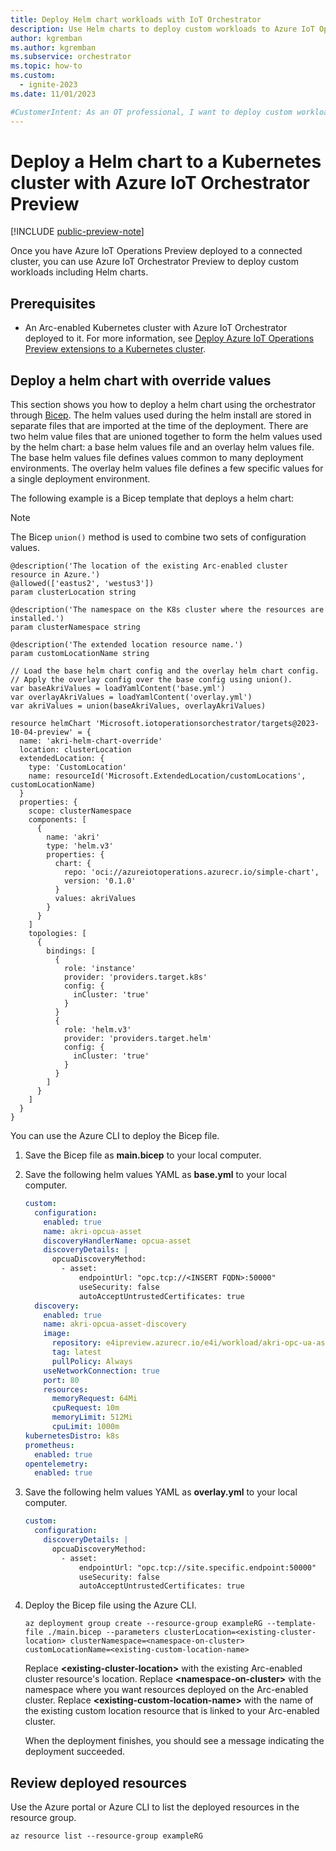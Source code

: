 ```yaml
---
title: Deploy Helm chart workloads with IoT Orchestrator
description: Use Helm charts to deploy custom workloads to Azure IoT Operations clusters with the Azure IoT Orchestrator
author: kgremban
ms.author: kgremban
ms.subservice: orchestrator
ms.topic: how-to
ms.custom:
  - ignite-2023
ms.date: 11/01/2023

#CustomerIntent: As an OT professional, I want to deploy custom workloads to a Kubernetes cluster.
---
```


# Deploy a Helm chart to a Kubernetes cluster with Azure IoT Orchestrator Preview

[!INCLUDE [public-preview-note](../includes/public-preview-note.md)]

Once you have Azure IoT Operations Preview deployed to a connected cluster, you can use Azure IoT Orchestrator Preview to deploy custom workloads including Helm charts.

## Prerequisites

* An Arc-enabled Kubernetes cluster with Azure IoT Orchestrator deployed to it. For more information, see [Deploy Azure IoT Operations Preview extensions to a Kubernetes cluster](../howto-deploy-iot-operations.md).

## Deploy a helm chart with override values

This section shows you how to deploy a helm chart using the orchestrator through [Bicep](../../azure-resource-manager/bicep/deploy-cli.md). The helm values used during the helm install are stored in separate files that are imported at the time of the deployment. There are two helm value files that are unioned together to form the helm values used by the helm chart: a base helm values file and an overlay helm values file. The base helm values file defines values common to many deployment environments. The overlay helm values file defines a few specific values for a single deployment environment.

The following example is a Bicep template that deploys a helm chart:

>[!NOTE]
>The Bicep `union()` method is used to combine two sets of configuration values.

```bicep
@description('The location of the existing Arc-enabled cluster resource in Azure.')
@allowed(['eastus2', 'westus3'])
param clusterLocation string

@description('The namespace on the K8s cluster where the resources are installed.')
param clusterNamespace string

@description('The extended location resource name.')
param customLocationName string

// Load the base helm chart config and the overlay helm chart config.
// Apply the overlay config over the base config using union().
var baseAkriValues = loadYamlContent('base.yml')
var overlayAkriValues = loadYamlContent('overlay.yml')
var akriValues = union(baseAkriValues, overlayAkriValues)

resource helmChart 'Microsoft.iotoperationsorchestrator/targets@2023-10-04-preview' = {
  name: 'akri-helm-chart-override'
  location: clusterLocation
  extendedLocation: {
    type: 'CustomLocation'
    name: resourceId('Microsoft.ExtendedLocation/customLocations', customLocationName)
  }
  properties: {
    scope: clusterNamespace
    components: [
      {
        name: 'akri'
        type: 'helm.v3'
        properties: {
          chart: {
            repo: 'oci://azureiotoperations.azurecr.io/simple-chart',
            version: '0.1.0'
          }
          values: akriValues
        }
      }
    ]
    topologies: [
      {
        bindings: [
          {
            role: 'instance'
            provider: 'providers.target.k8s'
            config: {
              inCluster: 'true'
            }
          }
          {
            role: 'helm.v3'
            provider: 'providers.target.helm'
            config: {
              inCluster: 'true'
            }
          }
        ]
      }
    ]
  }
}
```

You can use the Azure CLI to deploy the Bicep file.

1. Save the Bicep file as **main.bicep** to your local computer.

2. Save the following helm values YAML as **base.yml** to your local computer.

    ```yaml
    custom:
      configuration:
        enabled: true
        name: akri-opcua-asset
        discoveryHandlerName: opcua-asset
        discoveryDetails: |
          opcuaDiscoveryMethod:
            - asset:
                endpointUrl: "opc.tcp://<INSERT FQDN>:50000"
                useSecurity: false
                autoAcceptUntrustedCertificates: true   
      discovery:
        enabled: true
        name: akri-opcua-asset-discovery
        image:
          repository: e4ipreview.azurecr.io/e4i/workload/akri-opc-ua-asset-discovery
          tag: latest
          pullPolicy: Always
        useNetworkConnection: true
        port: 80
        resources:
          memoryRequest: 64Mi
          cpuRequest: 10m
          memoryLimit: 512Mi
          cpuLimit: 1000m
    kubernetesDistro: k8s
    prometheus:
      enabled: true
    opentelemetry:
      enabled: true    
    ```

3. Save the following helm values YAML as **overlay.yml** to your local computer.

    ```yaml
    custom:
      configuration:
        discoveryDetails: |
          opcuaDiscoveryMethod:
            - asset:
                endpointUrl: "opc.tcp://site.specific.endpoint:50000"
                useSecurity: false
                autoAcceptUntrustedCertificates: true 
    ```

4. Deploy the Bicep file using the Azure CLI.

    ```azurecli
    az deployment group create --resource-group exampleRG --template-file ./main.bicep --parameters clusterLocation=<existing-cluster-location> clusterNamespace=<namespace-on-cluster> customLocationName=<existing-custom-location-name>
    ```

    Replace **\<existing-cluster-location\>** with the existing Arc-enabled cluster resource's location. Replace **\<namespace-on-cluster\>** with the namespace where you want resources deployed on the Arc-enabled cluster. Replace **\<existing-custom-location-name\>** with the name of the existing custom location resource that is linked to your Arc-enabled cluster.

    When the deployment finishes, you should see a message indicating the deployment succeeded.

## Review deployed resources

Use the Azure portal or Azure CLI to list the deployed resources in the resource group.

```azurecli
az resource list --resource-group exampleRG
```
